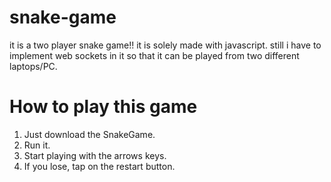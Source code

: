 # snake-game
it is a two player snake game!!
it is solely made with javascript.
still i have to implement web sockets in it so that it can be played from two different laptops/PC.
 # How to play this game
1. Just download the SnakeGame.
2. Run it.
3. Start playing with the arrows keys.
4. If you lose, tap on the restart button.
